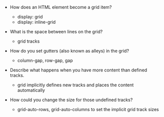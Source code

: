 - How does an HTML element become a grid item?
  - display: grid
  - display: inline-grid

- What is the space between lines on the grid?
  - grid tracks

- How do you set gutters (also known as alleys) in the grid?
  - column-gap, row-gap, gap

- Describe what happens when you have more content than defined tracks.
  - grid implicitly defines new tracks and places the content automatically

- How could you change the size for those undefined tracks?
  - grid-auto-rows, grid-auto-columns to set the implicit grid track sizes